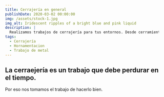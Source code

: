 ```yaml
---
title: Cerrajería en general
publishDate: 2020-03-02 00:00:00
img: /assets/stock-1.jpg
img_alt: Iridescent ripples of a bright blue and pink liquid
description: |
  Realizamos trabajos de cerrajería para tus entornos. Desde cerramientos de seguridad, decorados, muebles metálicos y más.
tags:
  - Cerrajería
  - Hornamentacion
  - Trabajo de metal
---
```


## La cerraejería es un trabajo que debe perdurar en el tiempo.

Por eso nos tomamos el trabajo de hacerlo bien.